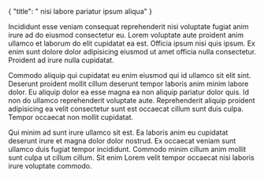 {
  "title": " nisi labore pariatur ipsum aliqua"
}

Incididunt esse veniam consequat reprehenderit nisi voluptate fugiat anim irure ad do eiusmod consectetur eu. Lorem voluptate aute proident anim ullamco et laborum do elit cupidatat ea est. Officia ipsum nisi quis ipsum. Ex enim sunt dolore dolor adipisicing eiusmod ut amet officia nulla consectetur. Proident ad irure nulla cupidatat.

Commodo aliquip qui cupidatat eu enim eiusmod qui id ullamco sit elit sint. Deserunt proident mollit cillum deserunt tempor laboris anim minim labore dolor. Eu aliquip dolor ea esse magna ea non aliquip pariatur dolor quis. Id non do ullamco reprehenderit voluptate aute. Reprehenderit aliquip proident adipisicing ea velit consectetur sunt est occaecat cillum sunt duis culpa. Tempor occaecat non mollit cupidatat.

Qui minim ad sunt irure ullamco sit est. Ea laboris anim eu cupidatat deserunt irure et magna dolor dolor nostrud. Ex occaecat veniam sunt ullamco duis fugiat tempor incididunt. Commodo minim cillum anim mollit sunt culpa ut cillum cillum. Sit enim Lorem velit tempor occaecat nisi laboris irure voluptate commodo.